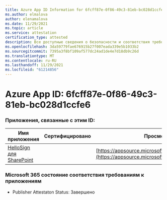 ```yaml
---
title: Azure App ID Information for 6fcff87e-0f86-49c3-81eb-bc028d1ccfe6
ms.author: elmalova
author: elenamalova
ms.date: 11/29/2021
ms.topic: article
ms.service: attestation
certification_type: attested
description: Все доступные сведения о безопасности и соответствия требованиям для 6fcff87e-0f86-49c3-81eb-bc028d1ccfe6.
ms.openlocfilehash: 3da59779fae676915b27f007eada339e5b1033b2
ms.sourcegitcommit: 7395a3f8bf109af577dc24ad1de4e7d18db9c26d
ms.translationtype: MT
ms.contentlocale: ru-RU
ms.lasthandoff: 11/29/2021
ms.locfileid: "61214856"
---
```

# <a name="azure-app-id-6fcff87e-0f86-49c3-81eb-bc028d1ccfe6"></a>Azure App ID: 6fcff87e-0f86-49c3-81eb-bc028d1ccfe6


### <a name="apps-associated-with-this-id"></a>Приложения, связанные с этим ID:
| **Имя приложения** | **Сертифицировано** | **Просмотр в AppSource** |
|--------------|---------------|-----------------------|
| [HelloSign для SharePoint](https://docs.microsoft.com/microsoft-365-app-certification/forward/WA200003245) |  | [https://appsource.microsoft.com/product/office/WA200003245](https://appsource.microsoft.com/product/office/WA200003245) |

### <a name="microsoft-365-app-compliance-status"></a>Microsoft 365 состояние соответствия требованиям к приложениям
- Publisher Attestaton Status: Завершено
